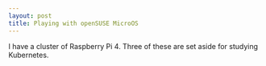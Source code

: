 ```yaml
---
layout: post
title: Playing with openSUSE MicroOS
---
```


I have a cluster of Raspberry Pi 4. Three of these are set aside for studying
Kubernetes.
